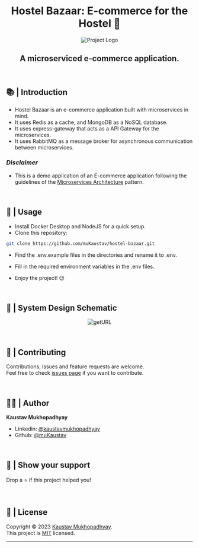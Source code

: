 <h1 align="center">Hostel Bazaar: E-commerce for the Hostel 🔗</h1>
<p align = center>
    <img alt="Project Logo" src="https://raw.githubusercontent.com/muKaustav/hostel-bazaar/main/assets/hbgithub.jpg" target="_blank" />
</p>
<h2 align='center'>A microserviced e-commerce application.</h2><br/>

## 📚 | Introduction

- Hostel Bazaar is an e-commerce application built with microservices in mind.
- It uses Redis as a cache, and MongoDB as a NoSQL database.
- It uses express-gateway that acts as a API Gateway for the microservices.
- It uses RabbitMQ as a message broker for asynchronous communication between microservices.

### _**Disclaimer**_

- This is a demo application of an E-commerce application following the guidelines of the [Microservices Architecture](https://microservices.io/patterns/microservices.html) pattern.

<br/>

## 🚀 | Usage

- Install Docker Desktop and NodeJS for a quick setup.
- Clone this repository:<br>    

```sh
git clone https://github.com/muKaustav/hostel-bazaar.git
```

- Find the .env.example files in the directories and rename it to .env.<br>

- Fill in the required environment variables in the .env files.<br>

- Enjoy the project! 😉

<br/>

## 📘 | System Design Schematic

<p align = center>
    <img alt="getURL" src="https://raw.githubusercontent.com/muKaustav/hostel-bazaar/main/assets/architecture.png" target="_blank" />
</p>

<br/>

## 🍻 | Contributing

Contributions, issues and feature requests are welcome.<br>
Feel free to check [issues page](https://github.com/muKaustav/hostel-bazaar/issues) if you want to contribute.

<br/>

## 🧑🏽 | Author

**Kaustav Mukhopadhyay**

- Linkedin: [@kaustavmukhopadhyay](https://www.linkedin.com/in/kaustavmukhopadhyay/)
- Github: [@muKaustav](https://github.com/muKaustav)

<br/>

## 🙌 | Show your support

Drop a ⭐️ if this project helped you!

<br/>

## 📝 | License

Copyright © 2023 [Kaustav Mukhopadhyay](https://github.com/muKaustav).<br />
This project is [MIT](./licence) licensed.

---
